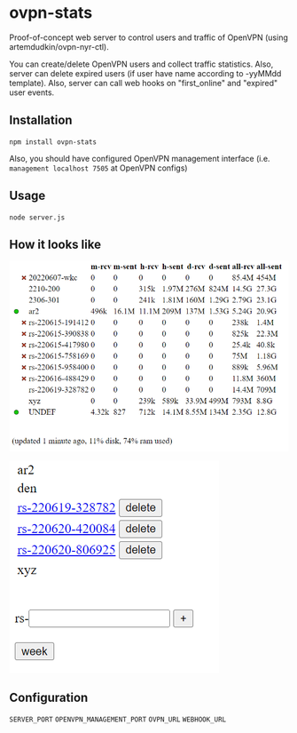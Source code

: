 # ovpn-stats
Proof-of-concept web server to control users and traffic of OpenVPN (using artemdudkin/ovpn-nyr-ctl).

You can create/delete OpenVPN users and collect traffic statistics.
Also, server can delete expired users (if user have name according to <prefix>-yyMMdd template).
Also, server can call web hooks on "first_online" and "expired" user events.

## Installation

```
npm install ovpn-stats
```

Also, you should have configured OpenVPN management interface (i.e. `management localhost 7505` at OpenVPN configs)

## Usage

```
node server.js
```

## How it looks like

![page-index](https://github.com/artemdudkin/ovpn-stats/blob/master/docs/stats-index.png?raw=true)

![page-list](https://github.com/artemdudkin/ovpn-stats/blob/master/docs/stats-list.png?raw=true)


## Configuration
`SERVER_PORT`
`OPENVPN_MANAGEMENT_PORT`
`OVPN_URL`
`WEBHOOK_URL`
